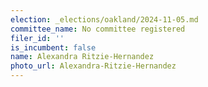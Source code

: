 ```yaml
---
election: _elections/oakland/2024-11-05.md
committee_name: No committee registered
filer_id: ''
is_incumbent: false
name: Alexandra Ritzie-Hernandez
photo_url: Alexandra-Ritzie-Hernandez
---
```

